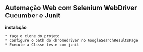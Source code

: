 ## Automação Web com Selenium WebDriver Cucumber e Junit


 **instalação**
	
	* faça o clone do projeto
	* configure o path do chromedriver no GoogleSearchResultsPage
	* Execute a Classe teste com junit

